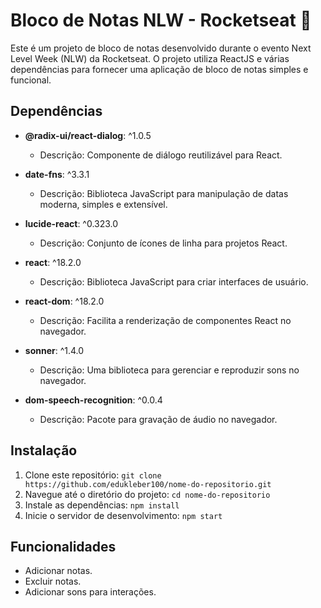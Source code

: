 # Bloco de Notas NLW - Rocketseat 🚀

Este é um projeto de bloco de notas desenvolvido durante o evento Next Level Week (NLW) da Rocketseat. O projeto utiliza ReactJS e várias dependências para fornecer uma aplicação de bloco de notas simples e funcional.

## Dependências

- **@radix-ui/react-dialog**: ^1.0.5
  - Descrição: Componente de diálogo reutilizável para React.
  
- **date-fns**: ^3.3.1
  - Descrição: Biblioteca JavaScript para manipulação de datas moderna, simples e extensível.
  
- **lucide-react**: ^0.323.0
  - Descrição: Conjunto de ícones de linha para projetos React.
  
- **react**: ^18.2.0
  - Descrição: Biblioteca JavaScript para criar interfaces de usuário.
  
- **react-dom**: ^18.2.0
  - Descrição: Facilita a renderização de componentes React no navegador.
  
- **sonner**: ^1.4.0
  - Descrição: Uma biblioteca para gerenciar e reproduzir sons no navegador.

- **dom-speech-recognition**: ^0.0.4
  - Descrição: Pacote para gravação de áudio no navegador.

## Instalação

1. Clone este repositório: `git clone https://github.com/edukleber100/nome-do-repositorio.git`
2. Navegue até o diretório do projeto: `cd nome-do-repositorio`
3. Instale as dependências: `npm install`
4. Inicie o servidor de desenvolvimento: `npm start`

## Funcionalidades

- Adicionar notas.
- Excluir notas.
- Adicionar sons para interações.



